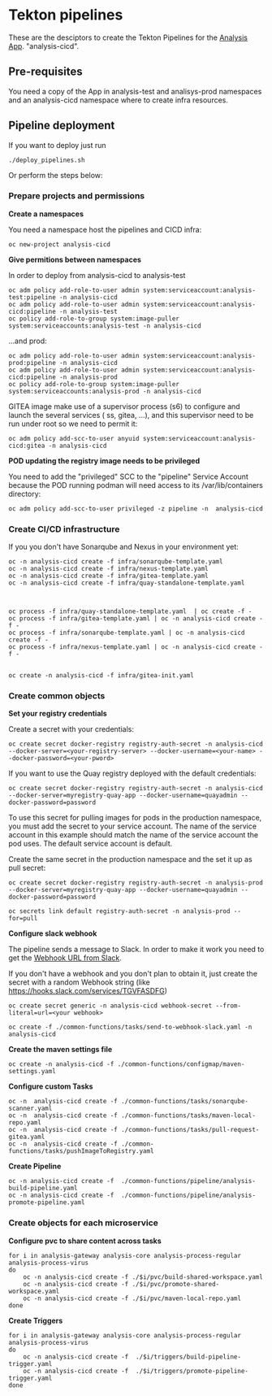 # Tekton pipelines

These are the desciptors to create the Tekton Pipelines for the [Analysis App](https://github.com/luisarizmendi/analysis). "analysis-cicd".


## Pre-requisites

You need a copy of the App in analysis-test and analisys-prod namespaces and an analysis-cicd namespace where to create infra resources.


## Pipeline deployment

If you want to deploy just run

```
./deploy_pipelines.sh
```

Or perform the steps below:

### Prepare projects and permissions

**Create a namespaces**  

You need a namespace host the pipelines and CICD infra:

```
oc new-project analysis-cicd
```


**Give permitions between namespaces**  

In order to deploy from analysis-cicd to analysis-test

```
oc adm policy add-role-to-user admin system:serviceaccount:analysis-test:pipeline -n analysis-cicd
oc adm policy add-role-to-user admin system:serviceaccount:analysis-cicd:pipeline -n analysis-test
oc policy add-role-to-group system:image-puller system:serviceaccounts:analysis-test -n analysis-cicd
```

...and prod:

```
oc adm policy add-role-to-user admin system:serviceaccount:analysis-prod:pipeline -n analysis-cicd
oc adm policy add-role-to-user admin system:serviceaccount:analysis-cicd:pipeline -n analysis-prod
oc policy add-role-to-group system:image-puller system:serviceaccounts:analysis-prod -n analysis-cicd
```

GITEA image make use of a supervisor process (s6) to configure and launch the several services ( ss, gitea, ...), and this supervisor need to be run under root so we need to permit it:

```
oc adm policy add-scc-to-user anyuid system:serviceaccount:analysis-cicd:gitea -n analysis-cicd
```

**POD updating the registry image needs to be privileged**  

You need to add the "privileged" SCC to the "pipeline" Service Account because the POD running podman will need access to its /var/lib/containers directory:

```
oc adm policy add-scc-to-user privileged -z pipeline -n  analysis-cicd
```



### Create CI/CD infrastructure 

If you you don't have Sonarqube and Nexus in your environment yet:

```
oc -n analysis-cicd create -f infra/sonarqube-template.yaml
oc -n analysis-cicd create -f infra/nexus-template.yaml
oc -n analysis-cicd create -f infra/gitea-template.yaml
oc -n analysis-cicd create -f infra/quay-standalone-template.yaml



oc process -f infra/quay-standalone-template.yaml  | oc create -f -
oc process -f infra/gitea-template.yaml | oc -n analysis-cicd create -f -
oc process -f infra/sonarqube-template.yaml | oc -n analysis-cicd create -f -
oc process -f infra/nexus-template.yaml | oc -n analysis-cicd create -f -


oc create -n analysis-cicd -f infra/gitea-init.yaml
```




### Create common objects



**Set your registry credentials**  

Create a secret with your credentials:

```
oc create secret docker-registry registry-auth-secret -n analysis-cicd --docker-server=<your-registry-server> --docker-username=<your-name> --docker-password=<your-pword> 
```

If you want to use the Quay registry deployed with the default credentials:
```
oc create secret docker-registry registry-auth-secret -n analysis-cicd --docker-server=myregistry-quay-app --docker-username=quayadmin --docker-password=password
```

To use this secret for pulling images for pods in the production namespace, you must add the secret to your service account. The name of the service account in this example should match the name of the service account the pod uses. The default service account is default.

Create the same secret in the production namespace and the set it up as pull secret:

```
oc create secret docker-registry registry-auth-secret -n analysis-prod --docker-server=myregistry-quay-app --docker-username=quayadmin --docker-password=password

oc secrets link default registry-auth-secret -n analysis-prod --for=pull
```





**Configure slack webhook**  

The pipeline sends a message to Slack. In order to make it work you need to get the [Webhook URL from Slack](https://api.slack.com/messaging/webhooks).

If you don't have a webhook and you don't plan to obtain it, just create the secret with a random Webhook string (like https://hooks.slack.com/services/TGVFASDFG)

```
oc create secret generic -n analysis-cicd webhook-secret --from-literal=url=<your webhook> 
```

```
oc create -f ./common-functions/tasks/send-to-webhook-slack.yaml -n analysis-cicd
```




**Create the maven settings file**

```
oc create -n analysis-cicd -f ./common-functions/configmap/maven-settings.yaml
```


**Configure custom Tasks**
```
oc -n  analysis-cicd create -f ./common-functions/tasks/sonarqube-scanner.yaml
oc -n  analysis-cicd create -f ./common-functions/tasks/maven-local-repo.yaml
oc -n  analysis-cicd create -f ./common-functions/tasks/pull-request-gitea.yaml
oc -n  analysis-cicd create -f ./common-functions/tasks/pushImageToRegistry.yaml
```


**Create Pipeline**
```
oc -n analysis-cicd create -f  ./common-functions/pipeline/analysis-build-pipeline.yaml
oc -n analysis-cicd create -f  ./common-functions/pipeline/analysis-promote-pipeline.yaml
```


### Create objects for each microservice




**Configure pvc to share content across tasks**
```
for i in analysis-gateway analysis-core analysis-process-regular analysis-process-virus 
do
    oc -n analysis-cicd create -f ./$i/pvc/build-shared-workspace.yaml
    oc -n analysis-cicd create -f ./$i/pvc/promote-shared-workspace.yaml
    oc -n analysis-cicd create -f ./$i/pvc/maven-local-repo.yaml
done
```


**Create Triggers**
```
for i in analysis-gateway analysis-core analysis-process-regular analysis-process-virus 
do
    oc -n analysis-cicd create -f  ./$i/triggers/build-pipeline-trigger.yaml
    oc -n analysis-cicd create -f  ./$i/triggers/promote-pipeline-trigger.yaml
done
```


